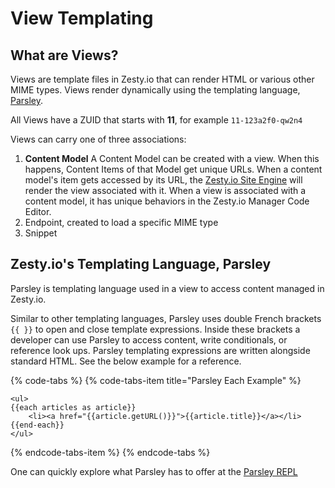 # View Templating

## What are Views?

Views are template files in Zesty.io that can render HTML or various other MIME types. Views render dynamically using the templating language, [Parsley](view-templating.md#zesty-ios-templating-language-parsley).

All Views have a ZUID that starts with **11**, for example `11-123a2f0-qw2n4`

Views can carry one of three associations:

1. **Content Model**  A Content Model can be created with a view. When this happens, Content Items of that Model get unique URLs. When a content model's item gets accessed by its URL, the [Zesty.io Site Engine](./) will render the view associated with it. When a view is associated with a content model, it has unique behaviors in the Zesty.io Manager Code Editor.
2. Endpoint, created to load a specific MIME type
3. Snippet

## Zesty.io's Templating Language, Parsley

Parsley is templating language used in a view to access content managed in Zesty.io.

Similar to other templating languages, Parsley uses double French brackets `{{ }}` to open and close template expressions. Inside these brackets a developer can use Parsley to access content, write conditionals, or reference look ups. Parsley templating expressions are written alongside standard HTML. See the below example for a reference.

{% code-tabs %}
{% code-tabs-item title="Parsley Each Example" %}
```markup
<ul>
{{each articles as article}}
    <li><a href="{{article.getURL()}}">{{article.title}}</a></li>
{{end-each}}
</ul>
```
{% endcode-tabs-item %}
{% endcode-tabs %}

One can quickly explore what Parsley has to offer at the [Parsley REPL](https://parsley.zesty.io/hello-world/)

